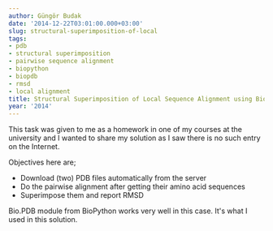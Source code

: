 ```yaml
---
author: Güngör Budak
date: '2014-12-22T03:01:00.000+03:00'
slug: structural-superimposition-of-local
tags:
- pdb
- structural superimposition
- pairwise sequence alignment
- biopython
- biopdb
- rmsd
- local alignment
title: Structural Superimposition of Local Sequence Alignment using BioPython
year: '2014'
---
```


This task was given to me as a homework in one of my courses at the university and I wanted to share my solution as I saw there is no such entry on the Internet.

Objectives here are;

* Download (two) PDB files automatically from the server
* Do the pairwise alignment after getting their amino acid sequences
* Superimpose them and report RMSD

Bio.PDB module from BioPython works very well in this case. It's what I used in this solution.

<script src="https://gist.github.com/gungorbudak/2739bbe14fc9b5f6efe4.js"></script>
